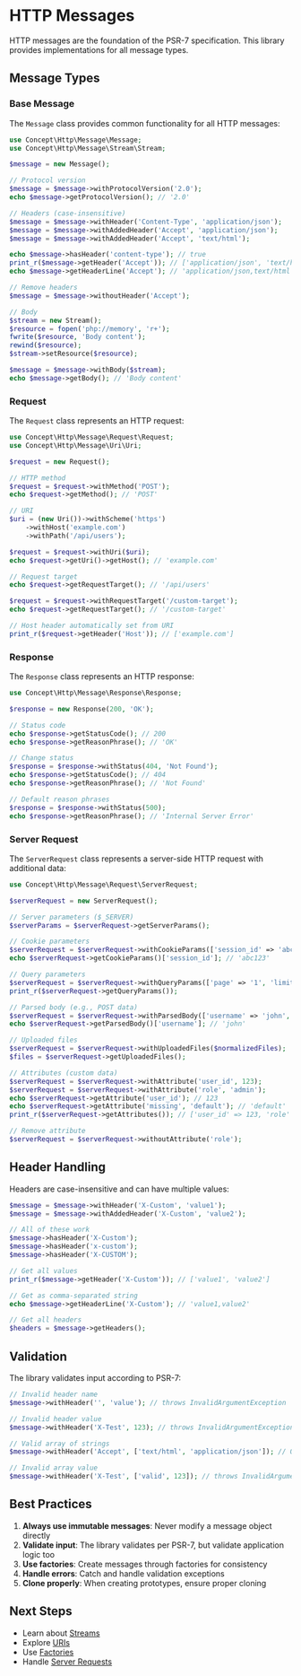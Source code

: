 # HTTP Messages

HTTP messages are the foundation of the PSR-7 specification. This library provides implementations for all message types.

## Message Types

### Base Message

The `Message` class provides common functionality for all HTTP messages:

```php
use Concept\Http\Message\Message;
use Concept\Http\Message\Stream\Stream;

$message = new Message();

// Protocol version
$message = $message->withProtocolVersion('2.0');
echo $message->getProtocolVersion(); // '2.0'

// Headers (case-insensitive)
$message = $message->withHeader('Content-Type', 'application/json');
$message = $message->withAddedHeader('Accept', 'application/json');
$message = $message->withAddedHeader('Accept', 'text/html');

echo $message->hasHeader('content-type'); // true
print_r($message->getHeader('Accept')); // ['application/json', 'text/html']
echo $message->getHeaderLine('Accept'); // 'application/json,text/html'

// Remove headers
$message = $message->withoutHeader('Accept');

// Body
$stream = new Stream();
$resource = fopen('php://memory', 'r+');
fwrite($resource, 'Body content');
rewind($resource);
$stream->setResource($resource);

$message = $message->withBody($stream);
echo $message->getBody(); // 'Body content'
```

### Request

The `Request` class represents an HTTP request:

```php
use Concept\Http\Message\Request\Request;
use Concept\Http\Message\Uri\Uri;

$request = new Request();

// HTTP method
$request = $request->withMethod('POST');
echo $request->getMethod(); // 'POST'

// URI
$uri = (new Uri())->withScheme('https')
    ->withHost('example.com')
    ->withPath('/api/users');

$request = $request->withUri($uri);
echo $request->getUri()->getHost(); // 'example.com'

// Request target
echo $request->getRequestTarget(); // '/api/users'

$request = $request->withRequestTarget('/custom-target');
echo $request->getRequestTarget(); // '/custom-target'

// Host header automatically set from URI
print_r($request->getHeader('Host')); // ['example.com']
```

### Response

The `Response` class represents an HTTP response:

```php
use Concept\Http\Message\Response\Response;

$response = new Response(200, 'OK');

// Status code
echo $response->getStatusCode(); // 200
echo $response->getReasonPhrase(); // 'OK'

// Change status
$response = $response->withStatus(404, 'Not Found');
echo $response->getStatusCode(); // 404
echo $response->getReasonPhrase(); // 'Not Found'

// Default reason phrases
$response = $response->withStatus(500);
echo $response->getReasonPhrase(); // 'Internal Server Error'
```

### Server Request

The `ServerRequest` class represents a server-side HTTP request with additional data:

```php
use Concept\Http\Message\Request\ServerRequest;

$serverRequest = new ServerRequest();

// Server parameters ($_SERVER)
$serverParams = $serverRequest->getServerParams();

// Cookie parameters
$serverRequest = $serverRequest->withCookieParams(['session_id' => 'abc123']);
echo $serverRequest->getCookieParams()['session_id']; // 'abc123'

// Query parameters
$serverRequest = $serverRequest->withQueryParams(['page' => '1', 'limit' => '10']);
print_r($serverRequest->getQueryParams());

// Parsed body (e.g., POST data)
$serverRequest = $serverRequest->withParsedBody(['username' => 'john', 'password' => 'secret']);
echo $serverRequest->getParsedBody()['username']; // 'john'

// Uploaded files
$serverRequest = $serverRequest->withUploadedFiles($normalizedFiles);
$files = $serverRequest->getUploadedFiles();

// Attributes (custom data)
$serverRequest = $serverRequest->withAttribute('user_id', 123);
$serverRequest = $serverRequest->withAttribute('role', 'admin');
echo $serverRequest->getAttribute('user_id'); // 123
echo $serverRequest->getAttribute('missing', 'default'); // 'default'
print_r($serverRequest->getAttributes()); // ['user_id' => 123, 'role' => 'admin']

// Remove attribute
$serverRequest = $serverRequest->withoutAttribute('role');
```

## Header Handling

Headers are case-insensitive and can have multiple values:

```php
$message = $message->withHeader('X-Custom', 'value1');
$message = $message->withAddedHeader('X-Custom', 'value2');

// All of these work
$message->hasHeader('X-Custom');
$message->hasHeader('x-custom');
$message->hasHeader('X-CUSTOM');

// Get all values
print_r($message->getHeader('X-Custom')); // ['value1', 'value2']

// Get as comma-separated string
echo $message->getHeaderLine('X-Custom'); // 'value1,value2'

// Get all headers
$headers = $message->getHeaders();
```

## Validation

The library validates input according to PSR-7:

```php
// Invalid header name
$message->withHeader('', 'value'); // throws InvalidArgumentException

// Invalid header value
$message->withHeader('X-Test', 123); // throws InvalidArgumentException

// Valid array of strings
$message->withHeader('Accept', ['text/html', 'application/json']); // OK

// Invalid array value
$message->withHeader('X-Test', ['valid', 123]); // throws InvalidArgumentException
```

## Best Practices

1. **Always use immutable messages**: Never modify a message object directly
2. **Validate input**: The library validates per PSR-7, but validate application logic too
3. **Use factories**: Create messages through factories for consistency
4. **Handle errors**: Catch and handle validation exceptions
5. **Clone properly**: When creating prototypes, ensure proper cloning

## Next Steps

- Learn about [Streams](streams.md)
- Explore [URIs](uris.md)
- Use [Factories](factories.md)
- Handle [Server Requests](server-requests.md)
